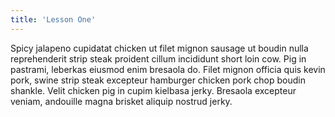 ```yaml
---
title: 'Lesson One'
---
```


Spicy jalapeno cupidatat chicken ut filet mignon sausage ut boudin nulla reprehenderit strip steak proident cillum incididunt short loin cow. Pig in pastrami, leberkas eiusmod enim bresaola do. Filet mignon officia quis kevin pork, swine strip steak excepteur hamburger chicken pork chop boudin shankle. Velit chicken pig in cupim kielbasa jerky. Bresaola excepteur veniam, andouille magna brisket aliquip nostrud jerky.